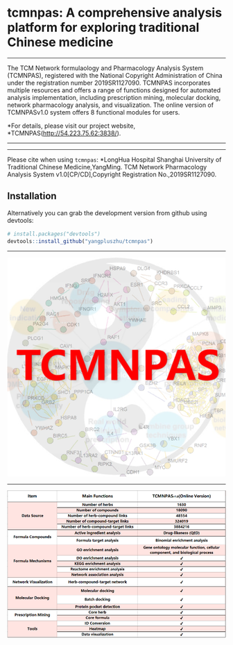# tcmnpas: A comprehensive analysis platform for exploring traditional Chinese medicine

***
 The TCM Network formulaology and Pharmacology Analysis System (TCMNPAS), registered with the National Copyright Administration of China under the registration number 2019SR1127090. TCMNPAS incorporates multiple resources and offers a range of functions designed for automated analysis implementation, including prescription mining, molecular docking, network pharmacology analysis, and visualization. The online version of TCMNPASv1.0 system offers 8 functional modules for users.

*For details, please visit our project website,
*TCMNPAS(http://54.223.75.62:3838/).

-----
***
Please cite when using `tcmnpas`:
*LongHua Hospital Shanghai University of Traditional Chinese Medicine,YangMing. TCM Network Pharmacology Analysis System v1.0[CP/CD],Copyright Registration No.,2019SR1127090.


## Installation
Alternatively you can grab the
development version from github using devtools:
``` r
# install.packages("devtools")
devtools::install_github("yangpluszhu/tcmnpas")
```
***
![An image (JPG)](tcmnpaico.png)
***
![An image (png)](tcmnpasCom1_E.png)
